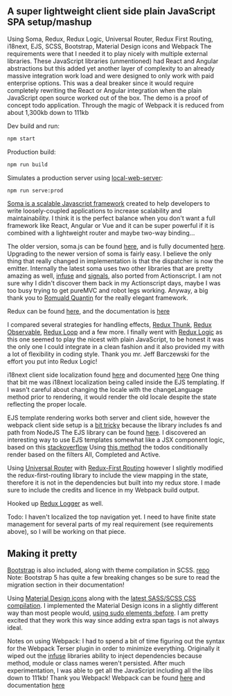 ## A super lightweight client side plain JavaScript SPA setup/mashup
Using Soma, Redux, Redux Logic, Universal Router, Redux First Routing, i18next, EJS, SCSS, Bootstrap, Material Design icons and Webpack
The requirements were that I needed it to play nicely with multiple external libraries.  These JavaScript libraries (unmentioned) had React and Angular abstractions but this added yet another layer of complexity to an already massive integration work load and were designed to only work with paid enterprise options.  This was a deal breaker since it would require completely rewriting the React or Angular integration when the plain JavaScript open source worked out of the box.
The demo is a proof of concept todo application. Through the magic of Webpack it is reduced from about 1,300kb down to 111kb

Dev build and run:

```bash
npm start
```
Production build:

```bash
npm run build
```

Simulates a production server using [local-web-server](https://github.com/lwsjs/local-web-server):

```bash
npm run serve:prod
```
[Soma is a scalable Javascript framework](https://github.com/soundstep/soma) created to help developers to write loosely-coupled applications to increase scalability and maintainability.
I think it is the perfect balance when you don't want a full framework like React, Angular or Vue and it can be super powerful if it is combined with a lightweight router and maybe two-way binding...

The older version, soma.js can be found [here](https://github.com/somajs/somajs), and is fully documented [here](http://somajs.github.io/somajs/site/). Upgrading to the newer version of soma is  fairly easy. I believe the only thing that really changed in implementation is that the dispatcher is now the emitter.
Internally the latest soma uses two other libraries that are pretty amazing as well, [infuse](https://github.com/soundstep/infuse) and [signals](https://github.com/millermedeiros/js-signals), also ported from Actionscript.
I am not sure why I didn't discover them back in my Actionscript days, maybe I was too busy trying to get pureMVC and robot legs working.
Anyway, a big thank you to [Romuald Quantin](http://www.soundstep.com/blog/about/) for the really elegant framework.

Redux can be found [here](https://github.com/reduxjs/redux), and the documentation is [here](https://redux.js.org/introduction/getting-started)

I compared several strategies for handling effects, [Redux Thunk](https://github.com/gaearon/redux-thunk), [Redux Observable](https://github.com/redux-observable/redux-observable), [Redux Loop](https://github.com/raisemarketplace/redux-loop) and a few more. I finally went with [Redux Logic](https://github.com/jeffbski/redux-logic) as this one seemed to play the nicest with plain JavaScript, to be honest it was the only one I could integrate in a clean fashion and it also provided my with a lot of flexibility in coding style. Thank you mr. Jeff Barczewski for the effort you put into Redux Logic!

i18next client side localization found [here](https://github.com/i18next/i18next) and documented [here](https://www.i18next.com/overview/getting-started)
One thing that bit me was i18next localization being called inside the EJS templating. If I wasn't careful about changing the locale with the changeLanguage method prior to rendering, it would render the old locale despite the state reflecting the proper locale.

EJS template rendering works both server and client side, however the webpack client side setup is a [bit tricky](https://github.com/gregbown/soma-redux-i18next-webpack/blob/fb956ef0ada4d263a1d23c1f76e190953a9a075a/webpack.config.js#L16) because the library includes fs and path from NodeJS
The EJS library can be found [here](https://github.com/mde/ejs). 
I discovered an interesting way to use EJS templates somewhat like a JSX component logic, based on this [stackoverflow](https://stackoverflow.com/questions/53797268/making-component-like-elements-in-ejs)
Using [this method](https://github.com/gregbown/soma-redux-i18next-webpack/blob/5bc24b06c85dc3ffae4a5a17a877fa010c154121/_assets/json/config.json#L18) the todos conditionally render based on the filters All, Completed and Active.

Using [Universal Router](https://github.com/kriasoft/universal-router) with [Redux-First Routing](https://github.com/mksarge/redux-first-routing) however I slightly modified the redux-first-routing library to include the view mapping in the state, therefore it is not in the dependencies but built into my redux store.
I made sure to include the credits and licence in my Webpack build output.

Hooked up [Redux Logger](https://github.com/LogRocket/redux-logger) as well.

Todo: I haven't localized the top navigation yet. I need to have finite state management for several parts of my real requirement (see requirements above), so I will be working on that piece.

## Making it pretty

[Bootstrap](https://getbootstrap.com/docs/5.0/getting-started/introduction/) is also included, along with theme compilation in SCSS. [repo](https://github.com/twbs/bootstrap)
Note: Bootstrap 5 has quite a few breaking changes so be sure to read the migration section in their documentation!

Using [Material Design icons](https://material.io/resources/icons/?style=baseline) along with the [latest SASS/SCSS CSS compilation](https://github.com/sass/dart-sass).
I implemented the Material Design icons in a slightly different way than most people would, [using sudo elements :before](https://github.com/gregbown/soma-redux-i18next-webpack/blob/5bc24b06c85dc3ffae4a5a17a877fa010c154121/_scss/theme/todo-theme.scss#L176).
I am pretty excited that they work this way since adding extra span tags is not always ideal.

Notes on using Webpack:
I had to spend a bit of time figuring out the syntax for the Webpack Terser plugin in order to minimize everything. Originally it wiped out the [infuse](https://github.com/soundstep/infuse) libraries ability to inject dependencies because method, module or class names weren't persisted.
After much experimentation, I was able to get all the JavaScript including all the libs down to 111kb!  Thank you Webpack!
Webpack can be found [here](https://github.com/webpack/webpack) and documentation [here](https://webpack.js.org/concepts/)



